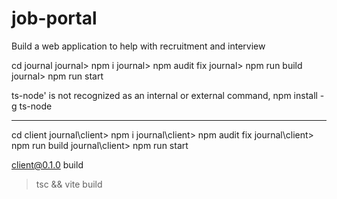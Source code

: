 # job-portal

Build a web application to help with recruitment and interview

cd journal
journal> npm i
journal> npm audit fix
journal> npm run build
journal> npm run start

ts-node' is not recognized as an internal or external command,
npm install -g ts-node

---

cd client
journal\client> npm i
journal\client> npm audit fix
journal\client> npm run build
journal\client> npm run start

client@0.1.0 build

> tsc && vite build
